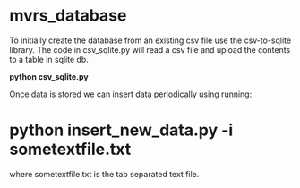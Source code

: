 # mvrs_database

To initially create the database from an existing csv file use the csv-to-sqlite library.
The code in csv_sqlite.py will read a csv file and upload the contents to a table in sqlite db.

<b> python csv_sqlite.py </b>

Once data is stored we can insert data periodically using running:

# python insert_new_data.py -i sometextfile.txt

where sometextfile.txt is the tab separated text file.
